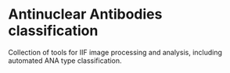 # Antinuclear Antibodies classification

Collection of tools for IIF image processing and analysis, including automated ANA type classification.
